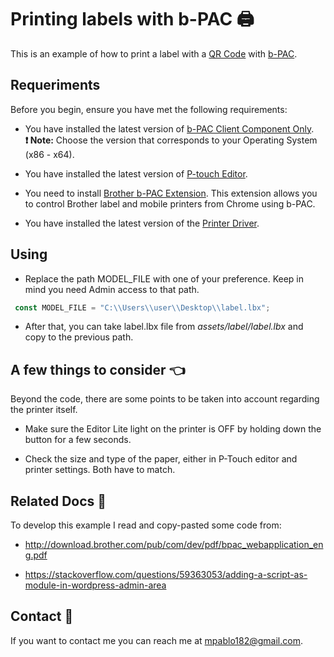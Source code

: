 # Printing labels with b-PAC 🖨

This is an example of how to print a label with a [QR Code](https://en.wikipedia.org/wiki/QR_code) with [b-PAC](https://www.brother.co.jp/eng/dev/bpac/index.aspx).

## Requeriments

Before you begin, ensure you have met the following requirements:

- You have installed the latest version of [b-PAC Client Component Only](https://www.brother.co.jp/eng/dev/bpac/download/index.aspx).\
**❗ Note:** Choose the version that corresponds to your Operating System (x86 - x64).

- You have installed the latest version of [P-touch Editor](https://support.brother.com/g/b/productsearch.aspx?c=us&lang=en&content=dl).

- You need to install [Brother b-PAC Extension](https://chrome.google.com/webstore/detail/brother-b-pac-extension/ilpghlfadkjifilabejhhijpfphfcfhb). This extension allows you to control Brother label and mobile printers from Chrome using b-PAC.

- You have installed the latest version of the [Printer Driver](https://support.brother.com/g/b/productsearch.aspx?c=us&lang=en&content=dl).

## Using

- Replace the path MODEL_FILE with one of your preference. Keep in mind you need Admin access to that path.

```javascript
 const MODEL_FILE = "C:\\Users\\user\\Desktop\\label.lbx";
```

- After that, you can take label.lbx file from *assets/label/label.lbx* and copy to the previous path.

## A few things to consider 👈

Beyond the code, there are some points to be taken into account regarding the printer itself.

- Make sure the Editor Lite light on the printer is OFF by holding down the button for a few seconds.

- Check the size and type of the paper, either in P-Touch editor and printer settings. Both have to match.

## Related Docs 📃

To develop this example I read and copy-pasted some code from:

- http://download.brother.com/pub/com/dev/pdf/bpac_webapplication_eng.pdf

- https://stackoverflow.com/questions/59363053/adding-a-script-as-module-in-wordpress-admin-area

## Contact 📧

If you want to contact me you can reach me at <mpablo182@gmail.com>.